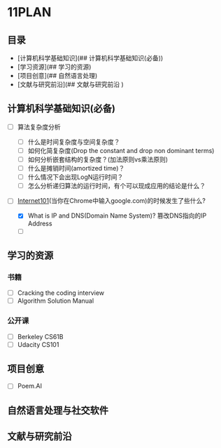 # 11PLAN

## 目录

- [计算机科学基础知识](## 计算机科学基础知识(必备))
- [学习资源](## 学习的资源)
- [项目创意](## 自然语言处理)
- [文献与研究前沿](## 文献与研究前沿 )


## 计算机科学基础知识(必备)

- [ ] 算法复杂度分析

  - [ ] 什么是时间复杂度与空间复杂度？
  - [ ] 如何化简复杂度(Drop the constant and drop non dominant terms)
  - [ ] 如何分析嵌套结构的复杂度？(加法原则vs乘法原则)
  - [ ] 什么是摊销时间(amortized time)？
  - [ ] 什么情况下会出现LogN运行时间？
  - [ ] 怎么分析递归算法的运行时间，有个可以现成应用的结论是什么？
- [ ] [Internet101](https://www.khanacademy.org/computing/computer-science/internet-intro)(当你在Chrome中输入google.com)的时候发生了些什么?
  - [x] What is IP and DNS(Domain Name System)? 篡改DNS指向的IP Address
  - [ ] ​

## 学习的资源

### 书籍

- [ ] Cracking the coding interview
- [ ] Algorithm Solution Manual

### 公开课

- [ ] Berkeley CS61B
- [ ] Udacity CS101

## 项目创意

- [ ] Poem.AI

## 自然语言处理与社交软件

## 文献与研究前沿